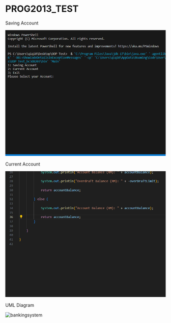 # PROG2013_TEST
Saving Account

![](SavingAccount.gif)

Current Account

![](CurrentAccount.gif)


UML Diagram


![bankingsystem](https://github.com/Jim030123/PROG2013_TEST/assets/101628739/a730816f-3742-464a-a72f-e243ea5680b9)
